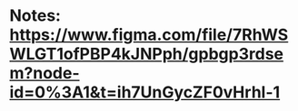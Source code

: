 # Notes: https://www.figma.com/file/7RhWSWLGT1ofPBP4kJNPph/gpbgp3rdsem?node-id=0%3A1&t=ih7UnGycZF0vHrhl-1